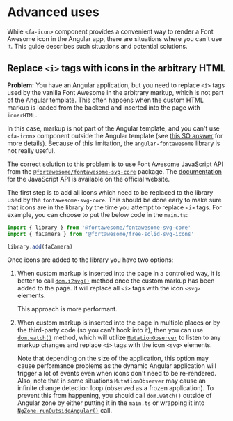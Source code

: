 # Advanced uses

While `<fa-icon>` component provides a convenient way to render a Font Awesome icon in the Angular app, there are situations where you can't use it. This guide describes such situations and potential solutions.

## Replace `<i>` tags with icons in the arbitrary HTML

**Problem:** You have an Angular application, but you need to replace `<i>` tags used by the vanilla Font Awesome in the arbitrary markup, which is not part of the Angular template. This often happens when the custom HTML markup is loaded from the backend and inserted into the page with `innerHTML`.

In this case, markup is not part of the Angular template, and you can't use `<fa-icon>` component outside the Angular template (see [this SO answer](https://stackoverflow.com/a/41089093/1377864) for more details). Because of this limitation, the `angular-fontawesome` library is not really useful.

The correct solution to this problem is to use Font Awesome JavaScript API from the [`@fortawesome/fontawesome-svg-core`](https://www.npmjs.com/package/@fortawesome/fontawesome-svg-core) package. The [documentation](https://fontawesome.com/v5.15/how-to-use/javascript-api/setup/getting-started) for the JavaScript API is available on the official website.

The first step is to add all icons which need to be replaced to the library used by the `fontawesome-svg-core`. This should be done early to make sure that icons are in the library by the time you attempt to replace `<i>` tags. For example, you can choose to put the below code in the `main.ts`:

```ts
import { library } from '@fortawesome/fontawesome-svg-core'
import { faCamera } from '@fortawesome/free-solid-svg-icons'

library.add(faCamera)
```

Once icons are added to the library you have two options:

1. When custom markup is inserted into the page in a controlled way, it is better to call [`dom.i2svg()`](https://fontawesome.com/v5.15/how-to-use/javascript-api/methods/dom-i2svg) method once the custom markup has been added to the page. It will replace all `<i>` tags with the icon `<svg>` elements.

   This approach is more performant.
2. When custom markup is inserted into the page in multiple places or by the third-party code (so you can't hook into it), then you can use [`dom.watch()`](https://fontawesome.com/v5.15/how-to-use/javascript-api/methods/dom-watch) method, which will utilize [`MutationObserver`](https://developer.mozilla.org/en-US/docs/Web/API/MutationObserver) to listen to any markup changes and replace `<i>` tags with the icon `<svg>` elements.

   Note that depending on the size of the application, this option may cause performance problems as the dynamic Angular application will trigger a lot of events even when icons don't need to be re-rendered. Also, note that in some situations `MutationObserver` may cause an infinite change detection loop (observed as a frozen application). To prevent this from happening, you should call `dom.watch()` outside of Angular zone by either putting it in the `main.ts` or wrapping it into [`NgZone.runOutsideAngular()`](https://angular.io/api/core/NgZone#runOutsideAngular) call.
